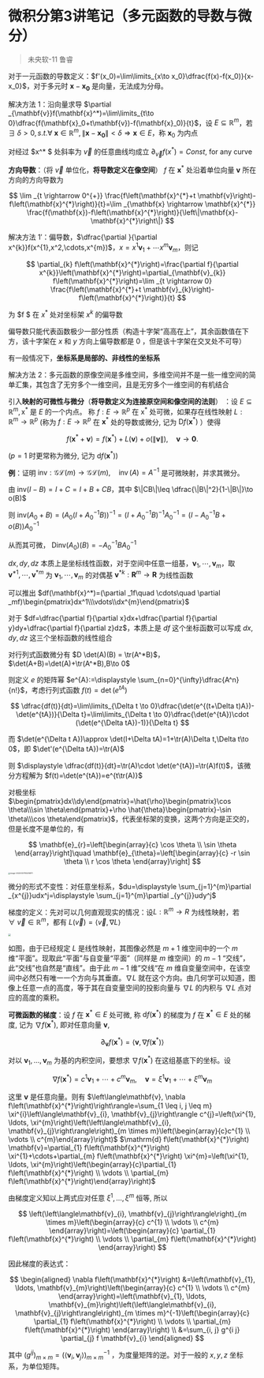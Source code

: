 # 微积分第3讲笔记（多元函数的导数与微分）
> 未央软-11  鲁睿


对于一元函数的导数定义：$f'(x_0)=\lim\limits_{x\to x_0}\dfrac{f(x)-f(x_0)}{x-x_0}$，对于多元时 $\mathbf{x}-\mathbf{x_0}$ 是向量，无法成为分母。

解决方法 $1$：沿向量求导 $\partial _{\mathbf{v}}f(\mathbf{x}^*)=\lim\limits_{t\to 0}\dfrac{f(\mathbf{x}_0+t\mathbf{v})-f(\mathbf{x}_0)}{t}$，设 $E\subseteq \mathbb{R}^m$，若 $\exists\ \delta >0,s.t.\forall \ \mathbf{x}\in \mathbb{R}^m,\|\mathbf{x}-\mathbf{x_0}\|<\delta\Longrightarrow \mathbf{x}\in E$，称 $\mathbf{x}_0$ 为内点

对经过 $x^* $ 处斜率为 $\vec{v}$ 的任意曲线均成立 $\partial_{\vec{v}} f(x^*)=Const,\ \mbox{for any curve }$

**方向导数**：（将 $\vec{v}$ 单位化，**将导数定义在像空间**） $f$ 在 $\mathbf{x}^*$ 处沿着单位向量 $\mathbf{v}$ 所在方向的方向导数为 

$$
\lim _{t \rightarrow 0^{+}} \frac{f\left(\mathbf{x}^{*}+t \mathbf{v}\right)-f\left(\mathbf{x}^{*}\right)}{t}=\lim _{\mathbf{x} \rightarrow \mathbf{x}^{*}} \frac{f(\mathbf{x})-f\left(\mathbf{x}^{*}\right)}{\left\|\mathbf{x}-\mathbf{x}^{*}\right\|}
$$

解决方法 $1'$：偏导数，$\dfrac{\partial }{\partial x^{k}}f(x^{1},x^2,\cdots,x^{m})$，$x=x^1\mathbf{v}_1+\cdots x^m\mathbf{v}_m$，则记

$$
\partial_{k} f\left(\mathbf{x}^{*}\right)=\frac{\partial f}{\partial x^{k}}\left(\mathbf{x}^{*}\right)=\partial_{\mathbf{v}_{k}} f\left(\mathbf{x}^{*}\right)=\lim _{t \rightarrow 0} \frac{f\left(\mathbf{x}^{*}+t \mathbf{v}_{k}\right)-f\left(\mathbf{x}^{*}\right)}{t}
$$

为 $f $ 在 $x^*$ 处对坐标架 $x^{k}$ 的偏导数

偏导数只能代表函数极少一部分性质（构造十字架“高高在上”，其余函数值在下方，该十字架在 $x$ 和 $y$ 方向上偏导数都是 $0$ ，但是该十字架在交叉处不可导）

有一般情况下，**坐标系是局部的、非线性的坐标系**

解决方法 $2$：多元函数的原像空间是多维空间，多维空间并不是一些一维空间的简单汇集，其包含了无穷多个一维空间，且是无穷多个一维空间的有机结合

引入**映射的可微性与微分**（**将导数定义为连接原空间和像空间的法则**） ：设 $E \subseteq \mathbb{R}^{m}, \mathrm{x}^{*}$ 是 $E$ 的一个内点。
称 $f: E \rightarrow \mathbb{R}^{p}$ 在 $\mathrm{x}^{*}$ 处可微，如果存在线性映射 $L: \mathbb{R}^{m} \rightarrow \mathbb{R}^{p}$ (称为 $f: E \rightarrow \mathbb{R}^{p}$ 在 $\mathbf{x}^{*}$ 处的导数或微分, 记为 $\mathrm{D} f\left(\mathbf{x}^{*}\right)$ ）使得

$$
f\left(\mathbf{x}^{*}+\mathbf{v}\right)=f\left(\mathbf{x}^{*}\right)+L(\mathbf{v})+o(\|\mathbf{v}\|), \quad \mathbf{v} \rightarrow \mathbf{0} .
$$

$\left(p=1\right.$ 时更常称为微分, 记为 $\left.\mathrm{d} f\left(\mathbf{x}^{*}\right)\right)$

**例**：证明 $\mbox{inv}:\mathcal{G L}(m) \rightarrow \mathcal{G L}(m), \quad \operatorname{inv}(A)=A^{-1}$ 是可微映射，并求其微分。

由 $\mbox{inv}(I-B)=I+C=I+B+CB$，其中 $\|CB\|\leq \dfrac{\|B\|^2}{1-\|B\|}\to o(B)$

则 $\mbox{inv}(A_0+B)=(A_0(I+A_0^{-1}B))^{-1}=(I+A_0^{-1}B)^{-1}A_0^{-1}=(I-A_0^{-1}B+o(B))A_0^{-1}$

从而其可微， $\mbox{Dinv}(A_0)(B)=-A_0^{-1}BA_0^{-1}$

$dx,dy,dz$ 本质上是坐标线性函数，对于空间中任意一组基，$\mathbf{v}_{1},\cdots ,\mathbf{v}_{m}$，取 $\mathbf{v}^{*1},\cdots ,\mathbf{v}^{*m}$ 为 $\mathbf{v}_{1},\cdots ,\mathbf{v}_{m}$  的对偶基 $\mathbf{v}^{*k}:\boldsymbol R^{m}\to \boldsymbol R$ 为线性函数

可以推出 $df(\mathbf{x}^*)=(\partial _1f\quad \cdots\quad \partial _mf)\begin{pmatrix}dx^1\\\vdots\\dx^{m}\end{pmatrix}$

对于 $df=\dfrac{\partial f}{\partial x}dx+\dfrac{\partial f}{\partial y}dy+\dfrac{\partial f}{\partial z}dz$，本质上是 $df$ 这个坐标函数可以写成 $dx,dy,dz$ 这三个坐标函数的线性组合

对行列式函数微分有 $D \det(A)(B) = \tr(A^*B)$， $\det(A+B)=\det(A)+\tr(A^*B),B\to 0$

则定义 $e$ 的矩阵幂 $e^{A}:=\displaystyle \sum_{n=0}^{\infty}\dfrac{A^n}{n!}$，考虑行列式函数 $f(t)=\det (e^{tA})$

$$
\dfrac{df(t)}{dt}=\lim\limits_{\Delta t \to 0}\dfrac{\det(e^{(t+\Delta t)A})-\det(e^{tA})}{\Delta t}=\lim\limits_{\Delta t \to 0}\dfrac{\det(e^{tA})\cdot (\det(e^{\Delta tA})-1)}{\Delta t}
$$

而 $\det(e^{\Delta t A})\approx \det(I+\Delta tA)=1+\tr(A)\Delta t,\Delta t\to 0$，即 $\det'(e^{\Delta tA})=\tr(A)$

则 $\displaystyle \dfrac{df(t)}{dt}=\tr(A)\cdot \det(e^{tA})=\tr(A)f(t)$，该微分方程解为 $f(t)=\det(e^{tA})=e^{t\tr(A)}$

对极坐标 $\begin{pmatrix}dx\\dy\end{pmatrix}=\hat{\rho}\begin{pmatrix}\cos \theta\\\sin \theta\end{pmatrix}+\rho \hat{\theta}\begin{pmatrix}-\sin \theta\\\cos \theta\end{pmatrix}$，代表坐标架的变换，这两个方向是正交的，但是长度不是单位的，有

$$
\mathbf{e}_{r}=\left[\begin{array}{c}
\cos \theta \\
\sin \theta
\end{array}\right]\quad \mathbf{e}_{\theta}=\left[\begin{array}{c}
-r \sin \theta \\
r \cos \theta
\end{array}\right]
$$

<img src="../../../AppData/Roaming/Typora/typora-user-images/image-20220307105416871.png" alt="image-20220307105416871" style="zoom:25%;" />

微分的形式不变性：对任意坐标系，$du=\displaystyle \sum_{j=1}^{m}\partial _{x^{j}}udx^j=\displaystyle \sum_{j=1}^{m}\partial _{y^{j}}udy^j$

梯度的定义：先对可以几何直观现实的情况：设$L:\mathbb{R}^{m}\to R$ 为线性映射，若 $\forall \ \vec{v}\in \mathbb{R}^m$，都有 $L(\vec{v})=\langle\vec{v}, \nabla L\rangle$

<img src="https://pic.imgdb.cn/item/622582ca5baa1a80abd6b01f.jpg" style="zoom:30%;" />

如图，由于已经规定 $L$ 是线性映射，其图像必然是 $m+1$ 维空间中的一个 $m$ 维“平面”。现取此“平面”与自变量“平面”（同样是 $m$ 维空间）的 $m-1$ “交线”，此“交线”也自然是“直线”。由于此 $m-1$ 维”交线“在 $m$ 维自变量空间中，在该空间中必然只有唯一一个方向与其垂直。$\nabla L$ 就在这个方向。由几何学可以知道，图像上任意一点的高度，等于其在自变量空间的投影向量与 $\nabla L$ 的内积与 $\nabla L$ 点对应的高度的乘积。

**可微函数的梯度**：设 $f$ 在 $\mathbf{x}^{*} \in E$ 处可微, 称 $\mathrm{d} f\left(\mathbf{x}^{*}\right)$ 的梯度为 $f$ 在 $\mathbf{x}^{*} \in E$ 处的梯度, 记为 $\nabla f\left(\mathbf{x}^{*}\right)$, 即对任意向量 $\mathbf{v}$,

$$
\partial_{\mathbf{v}} f\left(\mathbf{x}^{*}\right)=\left\langle\mathbf{v}, \nabla f\left(\mathbf{x}^{*}\right)\right\rangle
$$

对以 $\mathbf{v}_{1}, \ldots, \mathbf{v}_{m}$ 为基的内积空间，要想求 $\nabla f\left(\mathbf{x}^{*}\right)$ 在这组基底下的坐标。设

$$
\nabla f\left(\mathbf{x}^{*}\right)=c^{1} \mathbf{v}_{1}+\cdots+c^{m} \mathbf{v}_{m}, \quad \mathbf{v}=\xi^{1} \mathbf{v}_{1}+\cdots+\xi^{m} \mathbf{v}_{m}
$$

这里 $\mathbf v$ 是任意向量。则有
$\left\langle\mathbf{v}, \nabla f\left(\mathbf{x}^{*}\right)\right\rangle=\sum_{1 \leq i, j \leq m} \xi^{i}\left\langle\mathbf{v}_{i}, \mathbf{v}_{j}\right\rangle c^{j}=\left(\xi^{1}, \ldots, \xi^{m}\right)\left(\left\langle\mathbf{v}_{i}, \mathbf{v}_{j}\right\rangle\right)_{m \times m}\left(\begin{array}{c}c^{1} \\ \vdots \\ c^{m}\end{array}\right)$
$\mathrm{d} f\left(\mathbf{x}^{*}\right) \mathbf{v}=\partial_{1} f\left(\mathbf{x}^{*}\right) \xi^{1}+\cdots+\partial_{m} f\left(\mathbf{x}^{*}\right) \xi^{m}=\left(\xi^{1}, \ldots, \xi^{m}\right)\left(\begin{array}{c}\partial_{1} f\left(\mathbf{x}^{*}\right) \\ \vdots \\ \partial_{m} f\left(\mathbf{x}^{*}\right)\end{array}\right)$  

由梯度定义知以上两式应对任意 $\xi^{1}, \ldots, \xi^{m}$ 恒等, 所以

$$
\left(\left\langle\mathbf{v}_{i}, \mathbf{v}_{j}\right\rangle\right)_{m \times m}\left(\begin{array}{c}
c^{1} \\
\vdots \\
c^{m}
\end{array}\right)=\left(\begin{array}{c}
\partial_{1} f\left(\mathbf{x}^{*}\right) \\
\vdots \\
\partial_{m} f\left(\mathbf{x}^{*}\right)
\end{array}\right)
$$

因此梯度的表达式：

$$
\begin{aligned}
\nabla f\left(\mathbf{x}^{*}\right) &=\left(\mathbf{v}_{1}, \ldots, \mathbf{v}_{m}\right)\left(\begin{array}{c}
c^{1} \\
\vdots \\
c^{m}
\end{array}\right)=\left(\mathbf{v}_{1}, \ldots, \mathbf{v}_{m}\right)\left(\left\langle\mathbf{v}_{i}, \mathbf{v}_{j}\right\rangle\right)_{m \times m}^{-1}\left(\begin{array}{c}
\partial_{1} f\left(\mathbf{x}^{*}\right) \\
\vdots \\
\partial_{m} f\left(\mathbf{x}^{*}\right)
\end{array}\right) \\
&=\sum_{i, j} g^{i j} \partial_{j} f \mathbf{v}_{i} 
\end{aligned}
$$

其中 $\left(g^{i j}\right)_{m \times m}=\left(\left\langle\mathbf{v}_{i}, \mathbf{v}_{j}\right\rangle\right)_{m \times m}^{-1}$ ，为度量矩阵的逆。对于一般的 $x,y,z$ 坐标系，为单位矩阵。
